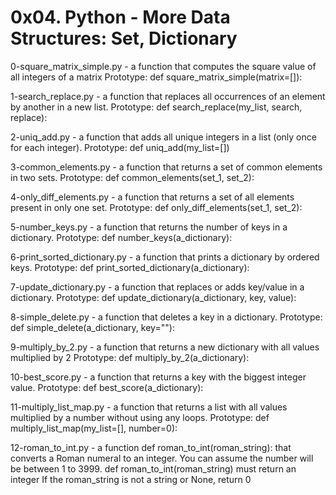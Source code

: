 # 0x04. Python - More Data Structures: Set, Dictionary

0-square_matrix_simple.py -  a function that computes the square value of all integers of a matrix Prototype: def square_matrix_simple(matrix=[]):

1-search_replace.py - a function that replaces all occurrences of an element by another in a new list. Prototype: def search_replace(my_list, search, replace):

2-uniq_add.py - a function that adds all unique integers in a list (only once for each integer). Prototype: def uniq_add(my_list=[])

3-common_elements.py -  a function that returns a set of common elements in two sets. Prototype: def common_elements(set_1, set_2):

4-only_diff_elements.py - a function that returns a set of all elements present in only one set. Prototype: def only_diff_elements(set_1, set_2):

5-number_keys.py - a function that returns the number of keys in a dictionary. Prototype: def number_keys(a_dictionary):

6-print_sorted_dictionary.py - a function that prints a dictionary by ordered keys. Prototype: def print_sorted_dictionary(a_dictionary):

7-update_dictionary.py - a function that replaces or adds key/value in a dictionary. Prototype: def update_dictionary(a_dictionary, key, value):

8-simple_delete.py - a function that deletes a key in a dictionary. Prototype: def simple_delete(a_dictionary, key=""):

9-multiply_by_2.py -  a function that returns a new dictionary with all values multiplied by 2 Prototype: def multiply_by_2(a_dictionary):

10-best_score.py - a function that returns a key with the biggest integer value. Prototype: def best_score(a_dictionary):

11-multiply_list_map.py - a function that returns a list with all values multiplied by a number without using any loops. Prototype: def multiply_list_map(my_list=[], number=0):

12-roman_to_int.py - a function def roman_to_int(roman_string): that converts a Roman numeral to an integer. 
You can assume the number will be between 1 to 3999.
def roman_to_int(roman_string) must return an integer
If the roman_string is not a string or None, return 0
